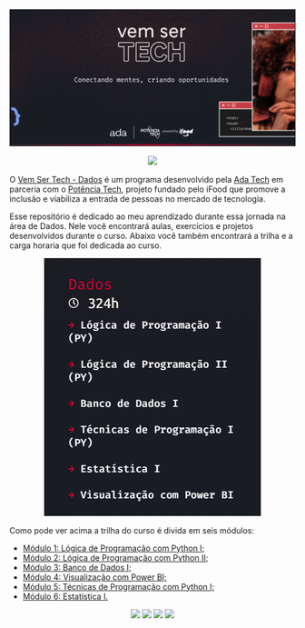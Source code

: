 <img src="Vem-ser-tech.png">
<p align="center">
  <img src="https://img.shields.io/static/v1?label=Status&message=EM_ANDAMENTO&color=blue&style=for-the-badge"/>
</p>
<p>O <a href="https://ada.tech/sou-aluno/programas/ifood-vem-ser-tech" target="_blank">Vem Ser Tech - Dados</a> é um programa desenvolvido pela <a href="https://ada.tech/" target="_blank">Ada Tech</a> em parceria com o <a href="https://potenciatech.com.br/" target="_blank">Potência Tech</a>, projeto fundado pelo iFood que promove a inclusão e viabiliza a entrada de pessoas no mercado de tecnologia.</p>
<p>Esse repositório é dedicado ao meu aprendizado durante essa jornada na área de Dados. Nele você encontrará aulas, exercícios e projetos desenvolvidos durante o curso. Abaixo você também encontrará a trilha e a carga horaria que foi dedicada ao curso.</p>
<p align="center">
  <img src="Trilha.png">
</p>
<p>Como pode ver acima a trilha do curso é divida em seis módulos:</p>
<ul>
  <li><a href="https://github.com/Math-Muniz/iFood-Adatech-Data-Bootcamp/Modulo-01">Módulo 1: Lógica de Programação com Python I;</a></li>
  <li><a href="https://github.com/Math-Muniz/iFood-Adatech-Data-Bootcamp/Modulo-02">Módulo 2: Lógica de Programação com Python II;</a></li>
  <li><a href="https://github.com/Math-Muniz/iFood-Adatech-Data-Bootcamp/Modulo-03">Módulo 3: Banco de Dados I;</a></li>
  <li><a href="https://github.com/Math-Muniz/iFood-Adatech-Data-Bootcamp/Modulo-04">Módulo 4: Visualização com Power BI;</a></li>
  <li><a href="https://github.com/Math-Muniz/iFood-Adatech-Data-Bootcamp/Modulo-05">Módulo 5: Técnicas de Programação com Python I;</a></li>
  <li><a href="https://github.com/Math-Muniz/iFood-Adatech-Data-Bootcamp/Modulo-06">Módulo 6: Estatística I.</a></li>
</ul>
<div id="header" align="center">
  <a href="https://www.linkedin.com/in/math-muniz/" target="_blank"><img src="https://img.shields.io/badge/-LinkedIn-%230077B5?style=for-the-badge&logo=linkedin&logoColor=white" target="_blank"></a> 
  <a href = "mailto:math.muniz.damasco@gmail.com"><img src="https://img.shields.io/badge/-Gmail-%23333?style=for-the-badge&logo=gmail&logoColor=white" target="_blank"></a>
  <a href="https://www.kaggle.com/mathmuniz" target="_blank"><img src="https://img.shields.io/badge/Kaggle-20BEFF?style=for-the-badge&logo=Kaggle&logoColor=white" target="_blank"></a>
  <a href="https://medium.com/@math-muniz" target="_blank"><img src="https://img.shields.io/badge/Medium-12100E?style=for-the-badge&logo=medium&logoColor=white" target="_blank"></a>
</div>
